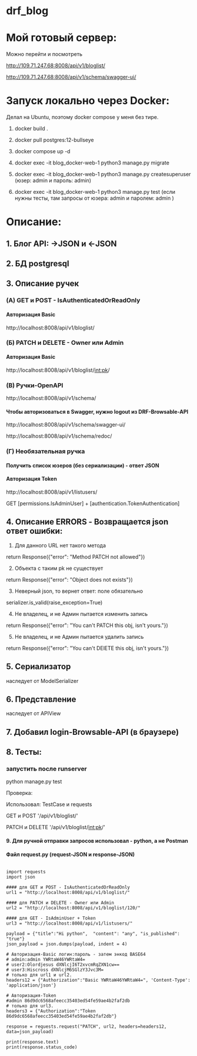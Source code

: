 ﻿# drf_blog

# Мой готовый сервер:

Можно перейти и посмотреть

http://109.71.247.68:8008/api/v1/bloglist/

http://109.71.247.68:8008/api/v1/schema/swagger-ui/

# Запуск локально через Docker:

Делал на Ubuntu, поэтому <bold>docker compose</bold> у меня без тире.

1) docker build .

2) docker pull postgres:12-bullseye

3) docker compose up -d

4) docker exec -it blog_docker-web-1 python3 manage.py
migrate

5) docker exec -it blog_docker-web-1 python3 manage.py createsuperuser (юзер: admin и пароль: admin)

6) docker exec -it blog_docker-web-1 python3 manage.py
test
(если нужны тесты, там запросы от юзера: admin и паролем: admin )

# Описание:

## 1. Блог API: ->JSON и <-JSON

## 2. БД postgresql

## 3. Описание ручек

### (А) GET и POST  - IsAuthenticatedOrReadOnly

#### Авторизация Basic 

http://localhost:8008/api/v1/bloglist/

### (Б) PATCH и DELETE - Owner или Admin

#### Авторизация Basic

http://localhost:8008/api/v1/bloglist/<int:pk>/

### (В) Ручки-OpenAPI

http://localhost:8008/api/v1/schema/

#### Чтобы авторизоваться в Swagger, нужно logout из DRF-Browsable-API

http://localhost:8008/api/v1/schema/swagger-ui/

http://localhost:8008/api/v1/schema/redoc/

### (Г) Необязательная ручка

#### Получить список юзеров (без сериализации) - ответ JSON

#### Авторизация Token 

http://localhost:8008/api/v1/listusers/

GET [permissions.IsAdminUser] + [authentication.TokenAuthentication]

## 4. Описание ERRORS - Возвращается json ответ ошибки:

1) Для данного URL нет такого метода

return Response({"error": "Method PATCH not allowed"})

2) Объекта с таким pk не существует

return Response({"error": "Object does not exists"})

3) Неверный json, то вернет ответ: поле обязательно

serializer.is_valid(raise_exception=True)

4) Не владелец, и не Админ пытается изменить запись

return Response({"error": "You can't PATCH this obj, isn't yours."})

5) Не владелец, и не Админ пытается удалить запись

return Response({"error": "You can't DElETE this obj, isn't yours."})


## 5. Сериализатор

наследует от ModelSerializer

## 6. Представление

наследует от APIView

## 7. Добавил login-Browsable-API (в браузере)

## 8. Тесты:

### запустить после runserver

python manage.py test

Проверка:

Использовал: TestCase и requests

GET и POST '/api/v1/bloglist/'

PATCH и DELETE '/api/v1/bloglist/<int:pk>/'

#### 9. Для ручной отправки запросов использовал - python, а не Postman

#### Файл request.py (request-JSON и response-JSON)

```

import requests
import json

#### для GET и POST - IsAuthenticatedOrReadOnly
url1 = "http://localhost:8008/api/v1/bloglist/"

#### для PATCH и DELETE - Owner или Admin
url2 = "http://localhost:8008/api/v1/bloglist/120/"

#### для GET - IsAdminUser + Token
url3 = "http://localhost:8008/api/v1/listusers/"

payload = {"title":"Hi python",  "content": "any", "is_published": "true"}
json_payload = json.dumps(payload, indent = 4) 

# Авторизация-Basic логин:пароль - затем энкод BASE64
# admin:admin YWRtaW46YWRtaW4=
# user2:Olordjesus dXNlcjI6T2xvcmRqZXN1cw==
# user3:Hiscross dXNlcjM6SGlzY3Jvc3M=
# только для url1 и url2.
headers12 = {"Authorization":"Basic YWRtaW46YWRtaW4=", 'Content-Type': 'application/json'}

# Авторизация-Token
#admin 86d9dc6568afeecc35403ed54fe59ae4b2faf2db
# только для url3.
headers3 = {"Authorization":"Token 86d9dc6568afeecc35403ed54fe59ae4b2faf2db"}

response = requests.request("PATCH", url2, headers=headers12, data=json_payload)

print(response.text)
print(response.status_code)


```
